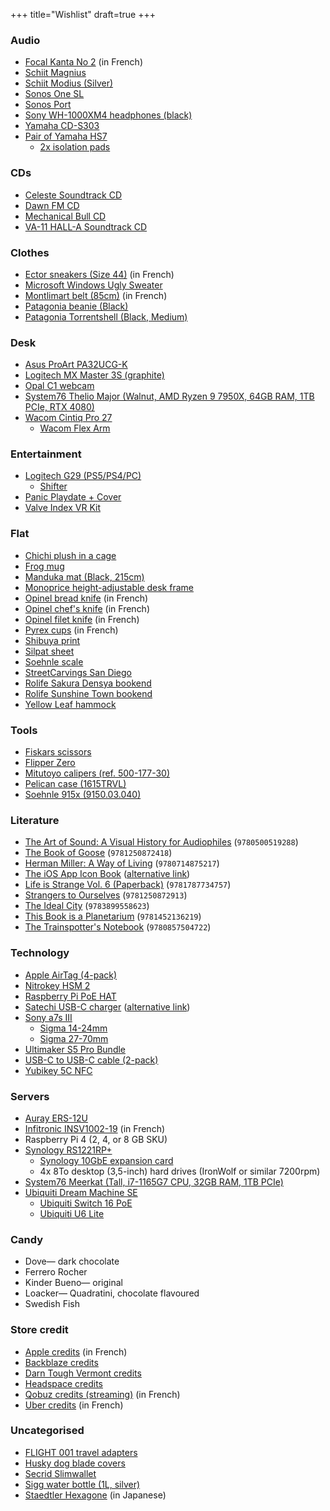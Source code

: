+++
title="Wishlist"
draft=true
+++

### Audio
- [Focal Kanta No 2](https://focal.com/fr/home-audio/enceintes-haute-fidelite/kanta/kanta-no2) (in French)
- [Schiit Magnius](https://schiit.com/products/magnius)
- [Schiit Modius (Silver)](https://schiit.com/products/modius)
- [Sonos One SL](https://sonos.com/shop/one-sl)
- [Sonos Port](https://sonos.com/shop/port)
- [Sony WH-1000XM4 headphones (black)](https://electronics.sony.com/audio/headphones/headband/p/wh1000xm4-b)
- [Yamaha CD-S303](https://bhphotovideo.com/c/product/1664680-REG)
- [Pair of Yamaha HS7](https://bhphotovideo.com/c/product/964751-REG)
  - [2x isolation pads](https://bhphotovideo.com/c/product/888709-REG)

### CDs
- [Celeste Soundtrack CD](https://fangamer.com/collections/celeste/products/celeste-cd-soundtrack)
- [Dawn FM CD](https://discogs.com/master/2452996?format=CD)
- [Mechanical Bull CD](https://discogs.com/master/599554?format=CD)
- [VA-11 HALL-A Soundtrack CD](https://fangamer.com/collections/va-11-hall-a/products/va-11-hall-a-complete-sound-collection)

### Clothes
- [Ector sneakers (Size 44)](https://ector-sneakers.com/chaussure/sneaker-ector-3w-tricolore/?attribute_pa_coloris=tri-bleu-blanc-rouge&attribute_pa_pointure=44) (in French)
- [Microsoft Windows Ugly Sweater](https://gear.xbox.com/products/clippy-holiday-sweater)
- [Montlimart belt (85cm)](https://montlimart.com/ceintures-chaussettes/693-ceinture-kilometre-noir.html#/132-taille-85) (in French)
- [Patagonia beanie (Black)](https://patagonia.com/product/194187036997.html)
- [Patagonia Torrentshell (Black, Medium)](https://patagonia.com/product/85241.html)

### Desk
- [Asus ProArt PA32UCG-K](https://shop.asus.com/us/90lm03h0-b083b0-proart-display-pa32ucg-k.html)
- [Logitech MX Master 3S (graphite)](https://logitech.com/products/mice/mx-master-3s.910-006556.html)
- [Opal C1 webcam](https://opalcamera.com/)
- [System76 Thelio Major (Walnut, AMD Ryzen 9 7950X, 64GB RAM, 1TB PCIe, RTX 4080)](https://system76.com/desktops/thelio)
- [Wacom Cintiq Pro 27](https://wacom.com/en-us/products/wacom-cintiq-pro-27)
  - [Wacom Flex Arm](https://estore.wacom.com/catalog/product/view/id/2677/s/wacom-flex-arm-for-cintiq-pro-24-32-ack62803k/)

### Entertainment
- [Logitech G29 (PS5/PS4/PC)](https://logitechg.com/products/driving/driving-force-racing-wheel.html)
  - [Shifter](https://logitechg.com/products/driving/driving-force-shifter.941-000119.html)
- [Panic Playdate + Cover](https://shop.play.date/)
- [Valve Index VR Kit](https://store.steampowered.com/sub/354231/)

### Flat
- [Chichi plush in a cage](https://ghibli-museum-shop.jp/i/K-6383)
- [Frog mug](https://amazon.com/dp/B08QGYRH4V)
- [Manduka mat (Black, 215cm)](https://manduka.com/products/manduka-pro-yoga-mat?variant=31221554151482)
- [Monoprice height-adjustable desk frame](https://monoprice.com/product?p_id=36078)
- [Opinel bread knife](https://opinel.com/couteaux-cuisine/collection-parallele-manche-bois/n116-couteau-pain-parallele) (in French)
- [Opinel chef's knife](https://opinel.com/couteaux-de-cuisine/collection-parallele-manche-bois/n118-chef-multi-usages-parallele) (in French)
- [Opinel filet knife](https://opinel.com/couteaux-cuisine/collection-parallele-manche-bois/n121-effile-parallele) (in French)
- [Pyrex cups](https://pyrex.fr/collections/verres-mesureurs/products/set-de-3-brocs-mesureur-en-verre-pyrex%C2%AE) (in French)
- [Shibuya print](https://etsy.com/listing/714719202)
- [Silpat sheet](https://fr.silpat.com/products/la-toile-originale)
- [Soehnle scale](https://leifheit.com/en-en/soehnle/analogue-personal-scales/17064/analogue-personal-scale-tempo-white/61098)
- [StreetCarvings San Diego](https://streetcarvings.com/products/san-diego-carving-map-coming-soon)
- [Rolife Sakura Densya bookend](https://amazon.com/dp/B0B159ZRZF)
- [Rolife Sunshine Town bookend](https://amazon.com/dp/B0B159FFTN)
- [Yellow Leaf hammock](https://yellowleafhammocks.com/products/double-hammock-nautical-seersucker-vineyard-haven)

### Tools
- [Fiskars scissors](https://fiskars.com/en-us/crafting-and-sewing/products/scissors-and-shears/seamstress-scissors-8-01-005437)
- [Flipper Zero](https://shop.flipperzero.one/)
- [Mitutoyo calipers (ref. 500-177-30)](https://mitutoyo.com/products/small-tool-instruments-and-data-management/calipers/digimatic-calipers/absolute-digimatic-caliper/)
- [Pelican case (1615TRVL)](https://pelican.com/us/en/product/cases/travel-case/air/1615trvl)
- [Soehnle 915x (9150.03.040)](https://soehnle-professional.com/en/productgroup/details/589/)

### Literature
- [The Art of Sound: A Visual History for Audiophiles](https://bookshop.org/book/9780500519288) (`9780500519288`)
- [The Book of Goose](https://bookshop.org/book/9781250872418) (`9781250872418`)
- [Herman Miller: A Way of Living](https://bookshop.org/book/9780714875217) (`9780714875217`)
- [The iOS App Icon Book](https://flarup.shop/products/the-ios-app-icon-book) ([alternative link](https://kickstarter.com/projects/flarup/the-ios-app-icon-book))
- [Life is Strange Vol. 6 (Paperback)](https://bookshop.org/book/9781787734753) (`9781787734757`)
- [Strangers to Ourselves](https://bookshop.org/book/9781250872913) (`9781250872913`)
- [The Ideal City](https://bookshop.org/book/9783899558623) (`9783899558623`)
- [This Book is a Planetarium](https://bookshop.org/book/9781452136219) (`9781452136219`)
- [The Trainspotter's Notebook](https://bookshop.org/book/9780857504722) (`9780857504722`)

### Technology
- [Apple AirTag (4-pack)](https://apple.com/shop/buy-airtag/airtag)
- [Nitrokey HSM 2](https://shop.nitrokey.com/shop/product/nkhs2-nitrokey-hsm-2-7)
- [Raspberry Pi PoE HAT](https://raspberrypi.com/products/poe-hat/)
- [Satechi USB-C charger](https://satechi.net/products/165w-usb-c-4-port-pd-gan-charger?variant=39787940937816) ([alternative link](https://amazon.com/gp/product/B09PMDZWZ6))
- [Sony a7s III](https://electronics.sony.com/imaging/interchangeable-lens-cameras/all-interchangeable-lens-cameras/p/ilce7sm3-b)
  - [Sigma 14-24mm](https://bhphotovideo.com/c/product/1492972-REG)
  - [Sigma 27-70mm](https://bhphotovideo.com/c/product/1624216-REG)
- [Ultimaker S5 Pro Bundle](https://ultimaker.com/3d-printers/ultimaker-s5-pro-bundle)
- [USB-C to USB-C cable (2-pack)](https://amazon.com/gp/product/B09LCJPZ1P)
- [Yubikey 5C NFC](https://yubico.com/product/yubikey-5c-nfc/)

### Servers
- [Auray ERS-12U](https://bhphotovideo.com/c/product/1260045-REG/)
- [Infitronic INSV1002-19](https://amazon.fr/dp/B08MLJFD56) (in French)
- Raspberry Pi 4 (2, 4, or 8 GB SKU)
- [Synology RS1221RP+](https://bhphotovideo.com/c/product/1617675-REG)
  - [Synology 10GbE expansion card](https://bhphotovideo.com/c/product/1429248-REG)
  - 4x 8To desktop (3,5-inch) hard drives (IronWolf or similar 7200rpm)
- [System76 Meerkat (Tall, i7-1165G7 CPU, 32GB RAM, 1TB PCIe)](https://system76.com/desktops/meerkat)
- [Ubiquiti Dream Machine SE](https://store.ui.com/collections/products/products/dream-machine-se)
  - [Ubiquiti Switch 16 PoE](https://store.ui.com/collections/unifi-network-switching/products/usw-16-poe)
  - [Ubiquiti U6 Lite](https://eu.store.ui.com/collections/unifi-network-wireless/products/unifi-ap-6-lite)

### Candy
- Dove— dark chocolate
- Ferrero Rocher
- Kinder Bueno— original
- Loacker— Quadratini, chocolate flavoured
- Swedish Fish

### Store credit
- [Apple credits](https://apple.com/fr/shop/buy-giftcard/giftcard) (in French)
- [Backblaze credits](https://secure.backblaze.com/gift.htm)
- [Darn Tough Vermont credits](https://darntough.com/collections/gift-cards)
- [Headspace credits](https://headspace.com/buy/gift)
- [Qobuz credits (streaming)](https://qobuz.com/fr-fr/offer-qobuz) (in French)
- [Uber credits](https://uber.com/fr/en/gift-cards/) (in French)

### Uncategorised
- [FLIGHT 001 travel adapters](https://amazon.com/dp/B01N9YZN84)
- [Husky dog blade covers](https://amazon.com/dp/B07JGDW3LP)
- [Secrid Slimwallet](https://secrid.com/slimwallet-original-black/)
- [Sigg water bottle (1L, silver)](https://sigg.com/en/water-bottle-traveller-alu/)
- [Staedtler Hexagone](https://item.rakuten.co.jp/hanko-otobe/hexagonal-925-77l/) (in Japanese)
